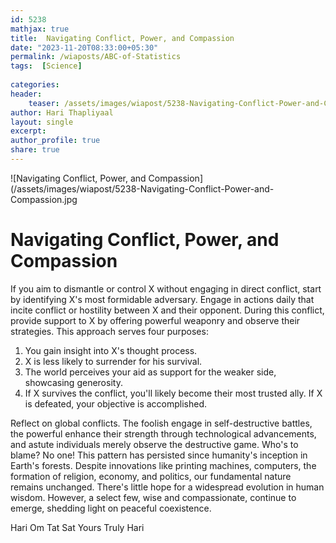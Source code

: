 ```yaml
---        
id: 5238        
mathjax: true        
title:  Navigating Conflict, Power, and Compassion          
date: "2023-11-20T08:33:00+05:30"        
permalink: /wiaposts/ABC-of-Statistics      
tags:  [Science]         
        
categories:        
header:        
    teaser: /assets/images/wiapost/5238-Navigating-Conflict-Power-and-Compassion.jpg        
author: Hari Thapliyaal        
layout: single        
excerpt:        
author_profile: true        
share: true        
---        
```

        
![Navigating Conflict, Power, and Compassion](/assets/images/wiapost/5238-Navigating-Conflict-Power-and-Compassion.jpg 
		
# Navigating Conflict, Power, and Compassion

If you aim to dismantle or control X without engaging in direct conflict, start by identifying X's most formidable adversary. Engage in actions daily that incite conflict or hostility between X and their opponent. During this conflict, provide support to X by offering powerful weaponry and observe their strategies. This approach serves four purposes: 

1. You gain insight into X's thought process.
2. X is less likely to surrender for his survival.
3. The world perceives your aid as support for the weaker side, showcasing generosity.
4. If X survives the conflict, you'll likely become their most trusted ally. If X is defeated, your objective is accomplished.

Reflect on global conflicts. The foolish engage in self-destructive battles, the powerful enhance their strength through technological advancements, and astute individuals merely observe the destructive game. Who's to blame? No one! This pattern has persisted since humanity's inception in Earth's forests. Despite innovations like printing machines, computers, the formation of religion, economy, and politics, our fundamental nature remains unchanged. There's little hope for a widespread evolution in human wisdom. However, a select few, wise and compassionate, continue to emerge, shedding light on peaceful coexistence.

Hari Om Tat Sat 
Yours Truly Hari